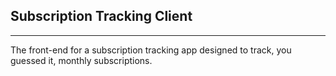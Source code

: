 ## Subscription Tracking Client
---
The front-end for a subscription tracking app designed to track, you guessed it, monthly subscriptions.